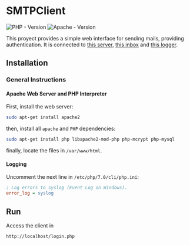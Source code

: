 # SMTPClient
![PHP - Version](https://img.shields.io/badge/PHP-7.1.15-blue.svg) ![Apache - Version](https://img.shields.io/badge/server-apache%2F2.4.27%20(Ubuntu)-lightgrey.svg)

This proyect provides a simple web interface for sending mails, providing authentication. It is connected to [this server](https://github.com/AlvaroSanchezTortola/SMTPServer), [this inbox](https://github.com/AlvaroSanchezTortola/SMTPReader) and [this logger](https://github.com/AlvaroSanchezTortola/SMTPLogger). 

## Installation
### General Instructions
#### Apache Web Server and PHP Interpreter
First, install the web server:
``` sh
sudo apt-get install apache2
```
then, install all `apache` and `PHP` dependencies:
``` sh
sudo apt-get install php libapache2-mod-php php-mcrypt php-mysql
```
finally, locate the files in `/var/www/html`.
#### Logging
Uncomment the next line in `/etc/php/7.0/cli/php.ini`:
``` ini
; Log errors to syslog (Event Log on Windows).
error_log = syslog
```
## Run
Access the client in
```http
http://localhost/login.php
```